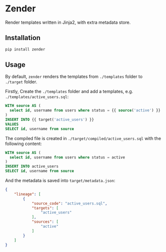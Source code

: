 # Zender

Render templates written in Jinja2, with extra metadata store.

## Installation

```bash
pip install zender
```

## Usage

By default, `zender` renders the templates from `./templates` folder to `./target` folder.

Firstly, Create the `./templates` folder and add a templates, e.g. `./templates/active_users.sql`:

```sql
WITH source AS (
  select id, username from users where status = {{ source('active') }}
)
INSERT INTO {{ target('active_users') }}
VALUES
SELECT id, username from source
```

The compiled file is created in `./target/compiled/active_users.sql` with the following content:

```sql
WITH source AS (
  select id, username from users where status = active
)
INSERT INTO active_users
SELECT id, username from source
```

And the metadata is saved into `target/metadata.json`:

```json
{
    "lineage": [
        {
            "source_code": "active_users.sql",
            "targets": [
                "active_users"
            ],
            "sources": [
                "active"
            ]
        }
    ]
}
```
